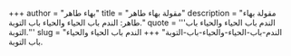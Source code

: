 +++
author = "بهاء طاهر"
title = "مقولة بهاء طاهر"
description = "مقولة بهاء طاهر: الندم باب الحياء والحياء باب التوبة."
quote = '''الندم باب الحياء والحياء باب التوبة.''' 
slug = "الندم-باب-الحياء-والحياء-باب-التوبة"
+++
الندم باب الحياء والحياء باب التوبة.
